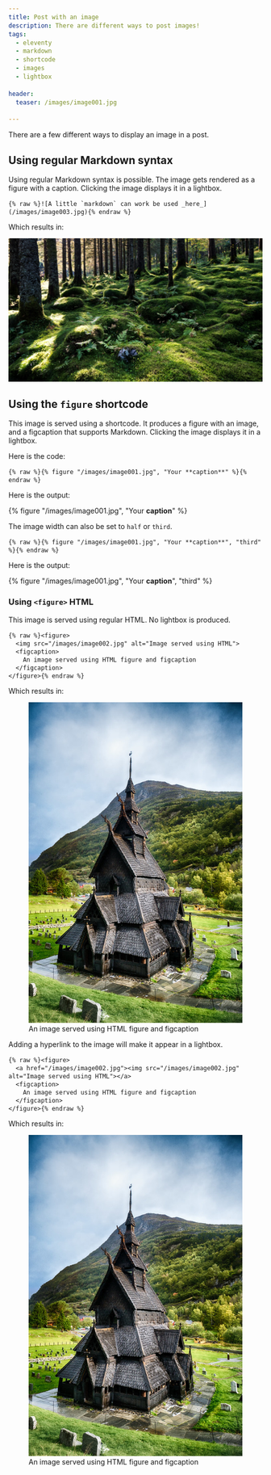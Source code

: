 ```yaml
---
title: Post with an image
description: There are different ways to post images!
tags:
  - eleventy
  - markdown
  - shortcode
  - images
  - lightbox

header:
  teaser: /images/image001.jpg

---
```


There are a few different ways to display an image in a post.



## Using regular Markdown syntax

Using regular Markdown syntax is possible. The image gets rendered as a figure with a caption. Clicking the image displays it in a lightbox.

```
{% raw %}![A little `markdown` can work be used _here_](/images/image003.jpg){% endraw %}
```

Which results in:

![A little `markdown` can work be used _here_](/images/image003.jpg)


## Using the `figure` shortcode

This image is served using a shortcode. It produces a figure with an image, and a figcaption that supports Markdown.  Clicking the image displays it in a lightbox.

Here is the code:

```
{% raw %}{% figure "/images/image001.jpg", "Your **caption**" %}{% endraw %}
```

Here is the output:

{% figure "/images/image001.jpg", "Your **caption**" %}


The image width can also be set to `half` or `third`.


```
{% raw %}{% figure "/images/image001.jpg", "Your **caption**", "third" %}{% endraw %}
```

Here is the output:

{% figure "/images/image001.jpg", "Your **caption**", "third" %}




### Using `<figure>` HTML

This image is served using regular HTML. No lightbox is produced.

```
{% raw %}<figure>
  <img src="/images/image002.jpg" alt="Image served using HTML">
  <figcaption>
    An image served using HTML figure and figcaption
  </figcaption>
</figure>{% endraw %}
```

Which results in:


<figure>
  <img src="/images/image002.jpg" alt="Image served using HTML">
  <figcaption>
    An image served using HTML figure and figcaption
  </figcaption>
</figure>


Adding a hyperlink to the image will make it appear in a lightbox.


```
{% raw %}<figure>
  <a href="/images/image002.jpg"><img src="/images/image002.jpg" alt="Image served using HTML"></a>
  <figcaption>
    An image served using HTML figure and figcaption
  </figcaption>
</figure>{% endraw %}
```

Which results in:

<figure>
  <a href="/images/image002.jpg"><img src="/images/image002.jpg" alt="Image served using HTML"></a>
  <figcaption>
    An image served using HTML figure and figcaption
  </figcaption>
</figure>
